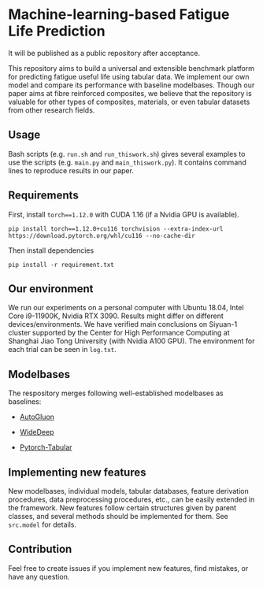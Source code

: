 # Machine-learning-based Fatigue Life Prediction

It will be published as a public repository after acceptance.

This repository aims to build a universal and extensible benchmark platform for predicting fatigue useful life using tabular data. We implement our own model and compare its performance with baseline modelbases. Though our paper aims at fibre reinforced composites, we believe that the repository is valuable for other types of composites, materials, or even tabular datasets from other research fields.

## Usage

Bash scripts (e.g. `run.sh` and `run_thiswork.sh`) gives several examples to use the scripts (e.g. `main.py` and `main_thiswork.py`). It contains command lines to reproduce results in our paper.

## Requirements

First, install `torch==1.12.0` with CUDA 1.16 (if a Nvidia GPU is available). 

```shell
pip install torch==1.12.0+cu116 torchvision --extra-index-url https://download.pytorch.org/whl/cu116 --no-cache-dir
```

Then install dependencies

```
pip install -r requirement.txt
```

## Our environment

We run our experiments on a personal computer with Ubuntu 18.04, Intel Core i9-11900K, Nvidia RTX 3090. Results might differ on different devices/environments. We have verified main conclusions on Siyuan-1 cluster supported by the Center for High Performance Computing at Shanghai Jiao Tong University (with Nvidia A100 GPU). The environment for each trial can be seen in `log.txt`.

## Modelbases

The respository merges following well-established modelbases as baselines:

* [AutoGluon](https://github.com/autogluon/autogluon)

* [WideDeep](https://github.com/jrzaurin/pytorch-widedeep)

* [Pytorch-Tabular](https://github.com/manujosephv/pytorch_tabular)


## Implementing new features

New modelbases, individual models, tabular databases, feature derivation procedures, data preprocessing procedures, etc., can be easily extended in the framework. New features follow certain structures given by parent classes, and several methods should be implemented for them. See `src.model` for details.

## Contribution

Feel free to create issues if you implement new features, find mistakes, or have any question.

